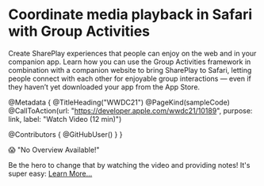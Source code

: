 # Coordinate media playback in Safari with Group Activities

Create SharePlay experiences that people can enjoy on the web and in your companion app. Learn how you can use the Group Activities framework in combination with a companion website to bring SharePlay to Safari, letting people connect with each other for enjoyable group interactions — even if they haven’t yet downloaded your app from the App Store.

@Metadata {
   @TitleHeading("WWDC21")
   @PageKind(sampleCode)
   @CallToAction(url: "https://developer.apple.com/wwdc21/10189", purpose: link, label: "Watch Video (12 min)")

   @Contributors {
      @GitHubUser(<replace this with your GitHub handle>)
   }
}

😱 "No Overview Available!"

Be the hero to change that by watching the video and providing notes! It's super easy:
 [Learn More…](https://wwdcnotes.github.io/WWDCNotes/documentation/wwdcnotes/contributing)
